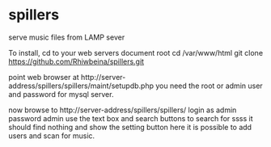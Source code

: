 # spillers
serve music files from LAMP sever

To install, cd to your web servers document root
 cd /var/www/html
 git clone https://github.com/Rhiwbeina/spillers.git
 
 point web browser at http://server-address/spillers/spillers/maint/setupdb.php
 you need the root or admin user and password for mysql server.
 
now browse to http://server-address/spillers/spillers/
login as admin password admin
use the text box and search buttons to search for ssss it should find nothing and show the setting button
here it is possible to add users and scan for music.

